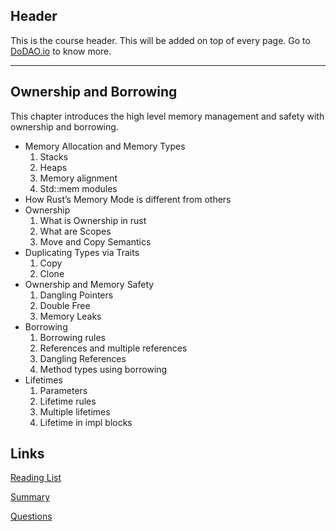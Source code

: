 ## Header
This is the course header. This will be added on top of every page. Go to [DoDAO.io](https://www.dodao.io) to know more.

---

## Ownership and Borrowing
 
This chapter introduces the high level memory management and safety with ownership and borrowing.
 - Memory Allocation and Memory Types
    1. Stacks
    2. Heaps
    3. Memory alignment
    4. Std::mem modules
 - How Rust’s Memory Mode is different from others
 - Ownership
    1. What is Ownership in rust
    2. What are Scopes
    3. Move and Copy Semantics
 - Duplicating Types via Traits
    1. Copy
    2. Clone
 - Ownership and Memory Safety
    1. Dangling Pointers
    2. Double Free
    3. Memory Leaks
 - Borrowing
    1. Borrowing rules
    2. References and multiple references
    3. Dangling References
    4. Method types using borrowing
 - Lifetimes
    1. Parameters
    2. Lifetime rules
    3. Multiple lifetimes
    4. Lifetime in impl blocks


## Links
[Reading List](./../../generated/readings/data_types.md)

[Summary](./../../generated/summaries/data_types.md)

[Questions](./../../generated/questions/data_types.md)